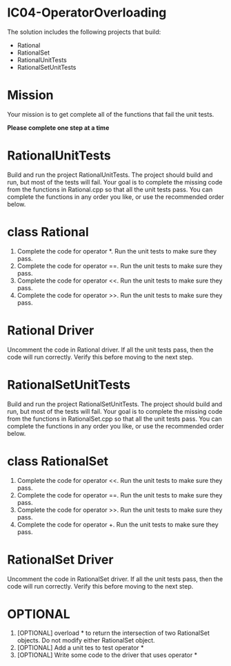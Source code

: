 # IC04-OperatorOverloading
The solution includes the following projects that build:
- Rational
- RationalSet
- RationalUnitTests
- RationalSetUnitTests

# Mission
Your mission is to get complete all of the functions that 
fail the unit tests.

**Please complete one step at a time**

# RationalUnitTests
Build and run the project RationalUnitTests. The project should build
and run, but most of the tests will fail. Your goal is to complete the
missing code from the functions in Rational.cpp so that all the unit
tests pass. You can complete the functions in any order you like, or 
use the recommended order below.

# class Rational
1. Complete the code for operator *. Run the unit tests to make sure
they pass.
2. Complete the code for operator ==. Run the unit tests to make sure
they pass.
3. Complete the code for operator <<. Run the unit tests to make sure
they pass.
3. Complete the code for operator >>. Run the unit tests to make sure
they pass.

# Rational Driver
Uncomment the code in Rational driver. If all the unit tests pass, then
the code will run correctly. Verify this before moving to the next 
step.

# RationalSetUnitTests
Build and run the project RationalSetUnitTests. The project should 
build and run, but most of the tests will fail. Your goal is to 
complete the missing code from the functions in RationalSet.cpp so 
that all the unit tests pass. You can complete the functions in any 
order you like, or use the recommended order below.

# class RationalSet 
1. Complete the code for operator <<. Run the unit tests to make sure
they pass.
2. Complete the code for operator ==. Run the unit tests to make sure
they pass.
3. Complete the code for operator >>. Run the unit tests to make sure
they pass.
3. Complete the code for operator +. Run the unit tests to make sure
they pass.

# RationalSet Driver
Uncomment the code in RationalSet driver. If all the unit tests pass, 
then the code will run correctly. Verify this before moving to the next 
step.

# OPTIONAL
1. [OPTIONAL] overload * to return the intersection of two RationalSet 
objects. Do not modify either RationalSet object.
2. [OPTIONAL] Add a unit tes to test operator *
3. [OPTIONAL] Write some code to the driver that uses operator *
